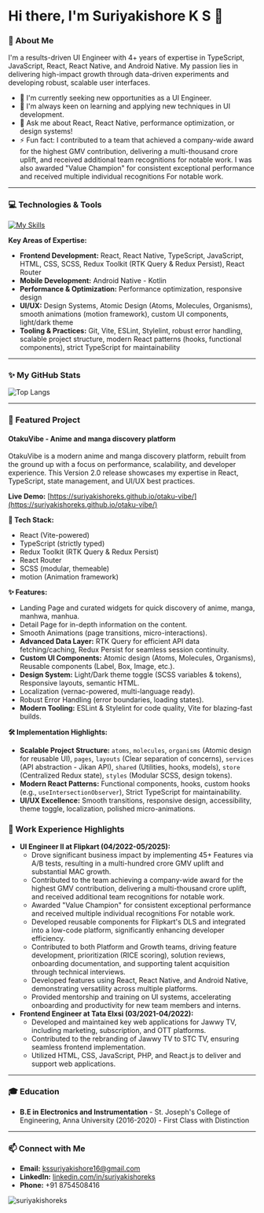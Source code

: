 # Hi there, I'm Suriyakishore K S 👋

### 🚀 About Me

I'm a results-driven UI Engineer with 4+ years of expertise in TypeScript, JavaScript, React, React Native, and Android Native. My passion lies in delivering high-impact growth through data-driven experiments and developing robust, scalable user interfaces.

-   🔭 I'm currently seeking new opportunities as a UI Engineer.
-   🌱 I'm always keen on learning and applying new techniques in UI development.
-   💬 Ask me about React, React Native, performance optimization, or design systems!
-   ⚡ Fun fact: I contributed to a team that achieved a company-wide award for the highest GMV contribution, delivering a multi-thousand crore uplift, and received additional team recognitions for notable work. I was also awarded "Value Champion" for consistent exceptional performance and received multiple individual recognitions For notable work.

---

### 💻 Technologies & Tools

[![My Skills](https://skillicons.dev/icons?i=js,ts,react,reactnative,kotlin,redux,html,css,git,vite,sass,motion,eslint,figma)](https://skillicons.dev)

**Key Areas of Expertise:**
* **Frontend Development:** React, React Native, TypeScript, JavaScript, HTML, CSS, SCSS, Redux Toolkit (RTK Query & Redux Persist), React Router
* **Mobile Development:** Android Native - Kotlin 
* **Performance & Optimization:** Performance optimization, responsive design
* **UI/UX:** Design Systems, Atomic Design (Atoms, Molecules, Organisms), smooth animations (motion framework), custom UI components, light/dark theme
* **Tooling & Practices:** Git, Vite, ESLint, Stylelint, robust error handling, scalable project structure, modern React patterns (hooks, functional components), strict TypeScript for maintainability

---

### ✨ My GitHub Stats

![Top Langs](https://github-readme-stats.vercel.app/api/top-langs/?username=suriyakishoreks&layout=compact&theme=radical)

---

### 📌 Featured Project

#### OtakuVibe - Anime and manga discovery platform 

OtakuVibe is a modern anime and manga discovery platform, rebuilt from the ground up with a focus on performance, scalability, and developer experience. This Version 2.0 release showcases my expertise in React, TypeScript, state management, and UI/UX best practices.

**Live Demo:** [https://suriyakishoreks.github.io/otaku-vibe/](https://suriyakishoreks.github.io/otaku-vibe/) 

**🚀 Tech Stack:**
* React (Vite-powered) 
* TypeScript (strictly typed) 
* Redux Toolkit (RTK Query & Redux Persist) 
* React Router 
* SCSS (modular, themeable) 
* motion (Animation framework) 

**✨ Features:**
* Landing Page and curated widgets for quick discovery of anime, manga, manhwa, manhua.
* Detail Page for in-depth information on the content.
* Smooth Animations (page transitions, micro-interactions).
* **Advanced Data Layer:** RTK Query for efficient API data fetching/caching, Redux Persist for seamless session continuity.
* **Custom UI Components:** Atomic design (Atoms, Molecules, Organisms), Reusable components (Label, Box, Image, etc.).
* **Design System:** Light/Dark theme toggle (SCSS variables & tokens), Responsive layouts, semantic HTML.
* Localization (vernac-powered, multi-language ready).
* Robust Error Handling (error boundaries, loading states).
* **Modern Tooling:** ESLint & Stylelint for code quality, Vite for blazing-fast builds.

**🛠️ Implementation Highlights:**
* **Scalable Project Structure:** `atoms`, `molecules`, `organisms` (Atomic design for reusable UI), `pages`, `layouts` (Clear separation of concerns), `services` (API abstraction - Jikan API), `shared` (Utilities, hooks, models), `store` (Centralized Redux state), `styles` (Modular SCSS, design tokens).
* **Modern React Patterns:** Functional components, hooks, custom hooks (e.g., `useIntersectionObserver`), Strict TypeScript for maintainability.
* **UI/UX Excellence:** Smooth transitions, responsive design, accessibility, theme toggle, localization, polished micro-animations.

### 💼 Work Experience Highlights

* **UI Engineer II at Flipkart (04/2022-05/2025):** 
    * Drove significant business impact by implementing 45+ Features via A/B tests, resulting in a multi-hundred crore GMV uplift and substantial MAC growth.
    * Contributed to the team achieving a company-wide award for the highest GMV contribution, delivering a multi-thousand crore uplift, and received additional team recognitions for notable work.
    * Awarded "Value Champion" for consistent exceptional performance and received multiple individual recognitions For notable work.
    * Developed reusable components for Flipkart's DLS and integrated into a low-code platform, significantly enhancing developer efficiency.
    * Contributed to both Platform and Growth teams, driving feature development, prioritization (RICE scoring), solution reviews, onboarding documentation, and supporting talent acquisition through technical interviews.
    * Developed features using React, React Native, and Android Native, demonstrating versatility across multiple platforms.
    * Provided mentorship and training on Ul systems, accelerating onboarding and productivity for new team members and interns.
* **Frontend Engineer at Tata Elxsi (03/2021-04/2022):** 
    * Developed and maintained key web applications for Jawwy TV, including marketing, subscription, and OTT platforms.
    * Contributed to the rebranding of Jawwy TV to STC TV, ensuring seamless frontend implementation.
    * Utilized HTML, CSS, JavaScript, PHP, and React.js to deliver and support web applications.

---

### 🎓 Education

* **B.E in Electronics and Instrumentation** - St. Joseph's College of Engineering, Anna University (2016-2020) - First Class with Distinction 

---

### 📫 Connect with Me

* **Email:** kssuriyakishore16@gmail.com 
* **LinkedIn:** [linkedin.com/in/suriyakishoreks](https://www.linkedin.com/in/suriyakishoreks) 
* **Phone:** +91 8754508416 

<p align="left"> <img src="https://komarev.com/ghpvc/?username=suriyakishoreks&label=Profile%20views&color=0e75b6&style=flat" alt="suriyakishoreks" /> </p>
